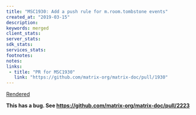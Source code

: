 ```yaml
---
title: "MSC1930: Add a push rule for m.room.tombstone events"
created_at: "2019-03-15"
description:
keywords: merged
client_stats:
server_stats:
sdk_stats:
services_stats:
footnotes:
notes:
links:
 - title: "PR for MSC1930"
   link: "https://github.com/matrix-org/matrix-doc/pull/1930"
---
```

[Rendered](https://github.com/matrix-org/matrix-doc/blob/master/proposals/1930-tombstone-notifications.md)

**This has a bug. See https://github.com/matrix-org/matrix-doc/pull/2223**
